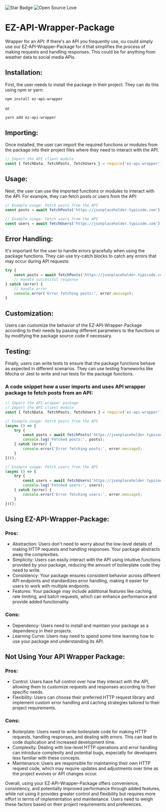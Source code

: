 ![Star Badge](https://img.shields.io/static/v1?label=%F0%9F%8C%9F&message=If%20Useful&style=style=flat&color=BC4E99)
![Open Source Love](https://badges.frapsoft.com/os/v1/open-source.svg?v=103)

# EZ-API-Wrapper-Package
Wrapper for an API: If there's an API you frequently use, ou could simply use our EZ-API-Wrapper-Package for it that simplifies the process of making requests and handling responses. This could be for anything from weather data to social media APIs.

## Installation:
First, the user needs to install the package in their project. They can do this using npm or yarn:

```bash
npm install ez-api-wrapper
```
or

```bash
yarn add ez-api-wrapper
```
## Importing:
Once installed, the user can import the required functions or modules from the package into their project files where they need to interact with the API.


```javascript
// Import the API client module
const { fetchData, fetchPosts, fetchUsers } = require('ez-api-wrapper');
```

## Usage:
Next, the user can use the imported functions or modules to interact with the API. For example, they can fetch posts or users from the API:


```javascript
// Example usage: Fetch posts from the API
const posts = await fetchPosts('https://jsonplaceholder.typicode.com');

// Example usage: Fetch users from the API
const users = await fetchUsers('https://jsonplaceholder.typicode.com');
```
## Error Handling:
It's important for the user to handle errors gracefully when using the package functions. They can use try-catch blocks to catch any errors that may occur during API requests:

```javascript
try {
    const posts = await fetchPosts('https://jsonplaceholder.typicode.com');
    // Handle successful response
} catch (error) {
    // Handle error
    console.error('Error fetching posts:', error.message);
}
```
## Customization:
Users can customize the behavior of the EZ-API-Wrapper-Package according to their needs by passing different parameters to the functions or by modifying the package source code if necessary.

## Testing:
Finally, users can write tests to ensure that the package functions behave as expected in different scenarios. They can use testing frameworks like Mocha or Jest to write and run tests for the package functions.

### A code snippet how a user imports and uses API wrapper package to fetch posts from an API: ##

```javascript
// Import the API wrapper package
// Import the API client module
const { fetchData, fetchPosts, fetchUsers } = require('ez-api-wrapper');

// Example usage: Fetch posts from the API
(async () => {
    try {
        const posts = await fetchPosts('https://jsonplaceholder.typicode.com');
        console.log('Fetched posts:', posts);
    } catch (error) {
        console.error('Error fetching posts:', error.message);
    }
})();

// Example usage: Fetch users from the API
(async () => {
    try {
        const users = await fetchUsers('https://jsonplaceholder.typicode.com');
        console.log('Fetched users:', users);
    } catch (error) {
        console.error('Error fetching users:', error.message);
    }
})();

```

## Using EZ-API-Wrapper-Package:

### Pros:

- Abstraction: Users don't need to worry about the low-level details of making HTTP requests and handling responses. Your package abstracts away the complexities.
- Simplicity: Users can easily interact with the API using intuitive functions provided by your package, reducing the amount of boilerplate code they need to write.
- Consistency: Your package ensures consistent behavior across different API endpoints and standardizes error handling, making it easier for users to work with multiple endpoints.
- Features: Your package may include additional features like caching, rate limiting, and batch requests, which can enhance performance and provide added functionality.

### Cons:

- Dependency: Users need to install and maintain your package as a dependency in their projects.
- Learning Curve: Users may need to spend some time learning how to use your package and understanding its API.

## Not Using Your API Wrapper Package:

### Pros:

- Control: Users have full control over how they interact with the API, allowing them to customize requests and responses according to their specific needs.
- Flexibility: Users can choose their preferred HTTP request library and implement custom error handling and caching strategies tailored to their project requirements.

### Cons:

- Boilerplate: Users need to write boilerplate code for making HTTP requests, handling responses, and dealing with errors. This can lead to code duplication and increased development time.
- Complexity: Dealing with low-level HTTP operations and error handling can introduce complexity and potential bugs, especially for developers less familiar with these concepts.
- Maintenance: Users are responsible for maintaining their own HTTP request code, which may require updates and adjustments over time as the project evolves or API changes occur.

Overall, using your EZ-API-Wrapper-Package offers convenience, consistency, and potentially improved performance through added features, while not using it provides greater control and flexibility but requires more effort in terms of implementation and maintenance. Users need to weigh these factors based on their project requirements and preferences.

